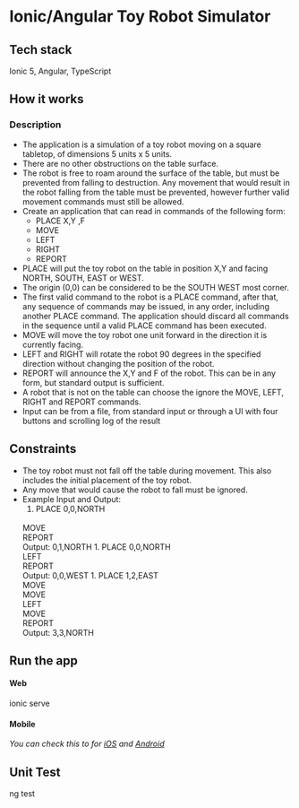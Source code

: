 # Ionic/Angular Toy Robot Simulator
## Tech stack
Ionic 5, Angular, TypeScript
## How it works
### Description
* The application is a simulation of a toy robot moving on a square tabletop, of dimensions 5 units x 5 units.
* There are no other obstructions on the table surface.
* The robot is free to roam around the surface of the table, but must be prevented from falling to destruction. Any movement that would result in the robot falling from the table must be prevented, however further valid movement commands must still be allowed.
* Create an application that can read in commands of the following form: 
    * PLACE X,Y ,F
    * MOVE
    * LEFT
    * RIGHT
    * REPORT
* PLACE will put the toy robot on the table in position X,Y and facing NORTH, SOUTH, EAST or WEST.
* The origin (0,0) can be considered to be the SOUTH WEST most corner.
* The first valid command to the robot is a PLACE command, after that, any sequence of commands may be issued, in any order, including another PLACE command. The
application should discard all commands in the sequence until a valid PLACE
command has been executed.
* MOVE will move the toy robot one unit forward in the direction it is currently facing.
* LEFT and RIGHT will rotate the robot 90 degrees in the specified direction without
changing the position of the robot.
* REPORT will announce the X,Y and F of the robot. This can be in any form, but
standard output is sufficient.
* A robot that is not on the table can choose the ignore the MOVE, LEFT, RIGHT and
REPORT commands.
* Input can be from a file, from standard input or through a UI with four buttons and
scrolling log of the result

## Constraints
* The toy robot must not fall off the table during movement. This also includes the initial placement of the toy robot.
* Any move that would cause the robot to fall must be ignored.
* Example Input and Output:
    1. PLACE 0,0,NORTH
    <br>
    MOVE
    <br>
    REPORT
    <br>
    Output: 0,1,NORTH
    1. PLACE 0,0,NORTH
    <br>
    LEFT
    <br>
    REPORT
    <br>
    Output: 0,0,WEST
    1. PLACE 1,2,EAST
    <br>
    MOVE
    <br>
    MOVE
    <br>
    LEFT
    <br>
    MOVE
    <br>
    REPORT
    <br>
    Output: 3,3,NORTH
    
## Run the app
#### Web
ionic serve
#### Mobile

*You can check this to for [iOS](https://ionicframework.com/docs/developing/ios) and [Android](https://ionicframework.com/docs/developing/android)* 
## Unit Test
ng test